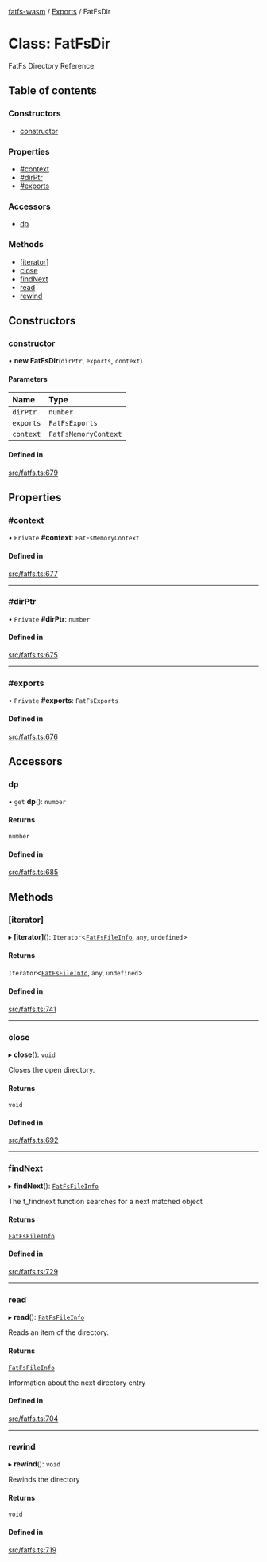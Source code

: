 [fatfs-wasm](../README.md) / [Exports](../modules.md) / FatFsDir

# Class: FatFsDir

FatFs Directory Reference

## Table of contents

### Constructors

- [constructor](FatFsDir.md#constructor)

### Properties

- [#context](FatFsDir.md##context)
- [#dirPtr](FatFsDir.md##dirptr)
- [#exports](FatFsDir.md##exports)

### Accessors

- [dp](FatFsDir.md#dp)

### Methods

- [[iterator]](FatFsDir.md#[iterator])
- [close](FatFsDir.md#close)
- [findNext](FatFsDir.md#findnext)
- [read](FatFsDir.md#read)
- [rewind](FatFsDir.md#rewind)

## Constructors

### constructor

• **new FatFsDir**(`dirPtr`, `exports`, `context`)

#### Parameters

| Name | Type |
| :------ | :------ |
| `dirPtr` | `number` |
| `exports` | `FatFsExports` |
| `context` | `FatFsMemoryContext` |

#### Defined in

[src/fatfs.ts:679](https://github.com/parkertomatoes/fatfs-wasm/blob/b3504de/src/fatfs.ts#L679)

## Properties

### #context

• `Private` **#context**: `FatFsMemoryContext`

#### Defined in

[src/fatfs.ts:677](https://github.com/parkertomatoes/fatfs-wasm/blob/b3504de/src/fatfs.ts#L677)

___

### #dirPtr

• `Private` **#dirPtr**: `number`

#### Defined in

[src/fatfs.ts:675](https://github.com/parkertomatoes/fatfs-wasm/blob/b3504de/src/fatfs.ts#L675)

___

### #exports

• `Private` **#exports**: `FatFsExports`

#### Defined in

[src/fatfs.ts:676](https://github.com/parkertomatoes/fatfs-wasm/blob/b3504de/src/fatfs.ts#L676)

## Accessors

### dp

• `get` **dp**(): `number`

#### Returns

`number`

#### Defined in

[src/fatfs.ts:685](https://github.com/parkertomatoes/fatfs-wasm/blob/b3504de/src/fatfs.ts#L685)

## Methods

### [iterator]

▸ **[iterator]**(): `Iterator`<[`FatFsFileInfo`](FatFsFileInfo.md), `any`, `undefined`\>

#### Returns

`Iterator`<[`FatFsFileInfo`](FatFsFileInfo.md), `any`, `undefined`\>

#### Defined in

[src/fatfs.ts:741](https://github.com/parkertomatoes/fatfs-wasm/blob/b3504de/src/fatfs.ts#L741)

___

### close

▸ **close**(): `void`

Closes the open directory.

#### Returns

`void`

#### Defined in

[src/fatfs.ts:692](https://github.com/parkertomatoes/fatfs-wasm/blob/b3504de/src/fatfs.ts#L692)

___

### findNext

▸ **findNext**(): [`FatFsFileInfo`](FatFsFileInfo.md)

The f_findnext function searches for a next matched object

#### Returns

[`FatFsFileInfo`](FatFsFileInfo.md)

#### Defined in

[src/fatfs.ts:729](https://github.com/parkertomatoes/fatfs-wasm/blob/b3504de/src/fatfs.ts#L729)

___

### read

▸ **read**(): [`FatFsFileInfo`](FatFsFileInfo.md)

Reads an item of the directory.

#### Returns

[`FatFsFileInfo`](FatFsFileInfo.md)

Information about the next directory entry

#### Defined in

[src/fatfs.ts:704](https://github.com/parkertomatoes/fatfs-wasm/blob/b3504de/src/fatfs.ts#L704)

___

### rewind

▸ **rewind**(): `void`

Rewinds the directory

#### Returns

`void`

#### Defined in

[src/fatfs.ts:719](https://github.com/parkertomatoes/fatfs-wasm/blob/b3504de/src/fatfs.ts#L719)
